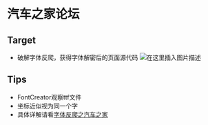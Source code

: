 ﻿# 汽车之家论坛

## Target 
* 破解字体反爬，获得字体解密后的页面源代码
![在这里插入图片描述](https://github.com/librauee/Reptile/blob/master/汽车之家/sourcecode.png#pic_center)

## Tips
* FontCreator观察ttf文件
* 坐标近似视为同一个字
* 具体详解请看[字体反爬之汽车之家](https://mp.weixin.qq.com/s?src=11&timestamp=1563412322&ver=1735&signature=nuCbbavSqFD4XRfZlnAljBCpEFq7gAD*5hrmBN2UmeMv8rOzkWPPDiK-J5dhF6-9U5v93X*SspvRRyMa4mwXVEClni7nj7ITqNxNVl2feDKtmLpxRLs3ZV41XnTq1xyQ&new=1)

